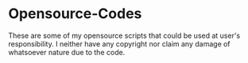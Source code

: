 # Opensource-Codes
These are some of my opensource scripts that could be used at user's responsibility. I neither have any copyright nor claim any damage of whatsoever nature due to the code.

